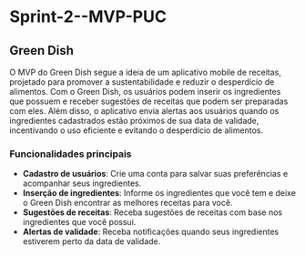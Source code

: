 # Sprint-2--MVP-PUC

## Green Dish

O MVP do Green Dish segue a ideia de um aplicativo mobile de receitas, projetado para promover a sustentabilidade e reduzir o desperdício de alimentos. Com o Green Dish, os usuários podem inserir os ingredientes que possuem e receber sugestões de receitas que podem ser preparadas com eles. Além disso, o aplicativo envia alertas aos usuários quando os ingredientes cadastrados estão próximos de sua data de validade, incentivando o uso eficiente e evitando o desperdício de alimentos.

### Funcionalidades principais
- **Cadastro de usuários**: Crie uma conta para salvar suas preferências e acompanhar seus ingredientes.
- **Inserção de ingredientes**: Informe os ingredientes que você tem e deixe o Green Dish encontrar as melhores receitas para você.
- **Sugestões de receitas**: Receba sugestões de receitas com base nos ingredientes que você possui.
- **Alertas de validade**: Receba notificações quando seus ingredientes estiverem perto da data de validade.

